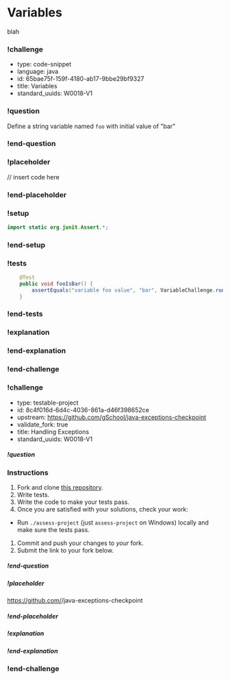 # Variables

blah

### !challenge

* type: code-snippet
* language: java
* id: 65bae75f-159f-4180-ab17-9bbe29bf9327
* title: Variables
* standard_uuids: W0018-V1

### !question

Define a string variable named `foo` with initial value of "bar"

### !end-question

### !placeholder

// insert code here

### !end-placeholder

### !setup
```java
import static org.junit.Assert.*;
```
### !end-setup

### !tests
```java
    @Test
    public void fooIsBar() {
        assertEquals("variable foo value", "bar", VariableChallenge.run());
    }
```
### !end-tests

### !explanation

### !end-explanation

### !end-challenge

### !challenge

* type: testable-project
* id: 8c4f016d-6d4c-4036-861a-d46f398652ce
* upstream: https://github.com/gSchool/java-exceptions-checkpoint
* validate_fork: true
* title: Handling Exceptions
* standard_uuids: W0018-V1

##### !question

### Instructions

1. Fork and clone [this repository](https://github.com/gSchool/java-exceptions-checkpoint).
1. Write tests.
1. Write the code to make your tests pass.
1. Once you are satisfied with your solutions, check your work:
  - Run `./assess-project` (just `assess-project` on Windows) locally and make sure the tests pass.
1. Commit and push your changes to _your_ fork.
1. Submit the link to your fork below.

##### !end-question

##### !placeholder
https://github.com/<username>/java-exceptions-checkpoint
##### !end-placeholder

##### !explanation
##### !end-explanation

### !end-challenge
